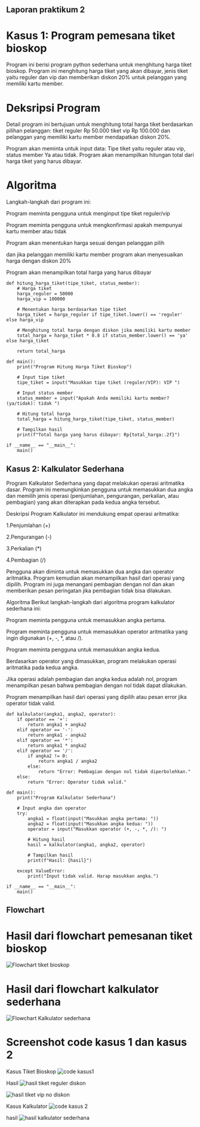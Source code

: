 ## Laporan praktikum 2 ##
# Kasus 1: Program pemesana tiket bioskop #
Program ini berisi program python sederhana untuk menghitung harga tiket bioskop. Program ini menghitung harga tiket yang akan dibayar, jenis tiket yaitu reguler dan vip dan memberikan diskon 20% untuk pelanggan yang memiliki kartu member.

# Deksripsi Program #
Detail program ini bertujuan untuk menghitung total harga tiket berdasarkan pilihan pelanggan: tiket reguler Rp 50.000 tiket vip Rp 100.000 dan pelanggan yang memiliki kartu member mendapatkan diskon 20%.

Program akan meminta untuk input data:
Tipe tiket yaitu reguler atau vip, status member Ya atau tidak. Program akan menampilkan hitungan total dari harga tiket yang harus dibayar.

# Algoritma #
Langkah-langkah dari program ini:

Program meminta pengguna untuk menginput tipe tiket reguler/vip

Program meminta pengguna untuk mengkonfirmasi apakah mempunyai kartu member atau tidak

Program akan menentukan harga sesuai dengan pelanggan pilih

dan jika pelanggan memiliki kartu member program akan menyesuaikan harga dengan diskon 20%

Program akan menampilkan total harga yang harus dibayar

```
def hitung_harga_tiket(tipe_tiket, status_member):
    # Harga tiket
    harga_reguler = 50000
    harga_vip = 100000
    
    # Menentukan harga berdasarkan tipe tiket
    harga_tiket = harga_reguler if tipe_tiket.lower() == 'reguler' else harga_vip
    
    # Menghitung total harga dengan diskon jika memiliki kartu member
    total_harga = harga_tiket * 0.8 if status_member.lower() == 'ya' else harga_tiket
    
    return total_harga

def main():
    print("Program Hitung Harga Tiket Bioskop")
    
    # Input tipe tiket
    tipe_tiket = input("Masukkan tipe tiket (reguler/VIP): VIP ")
    
    # Input status member
    status_member = input("Apakah Anda memiliki kartu member? (ya/tidak): tidak ")
    
    # Hitung total harga
    total_harga = hitung_harga_tiket(tipe_tiket, status_member)
    
    # Tampilkan hasil
    print(f"Total harga yang harus dibayar: Rp{total_harga:.2f}")

if __name__ == "__main__":
    main()
```

## Kasus 2: Kalkulator Sederhana ##
Program Kalkulator Sederhana yang dapat melakukan operasi aritmatika dasar. Program ini memungkinkan pengguna untuk memasukkan dua angka dan memilih jenis operasi (penjumlahan, pengurangan, perkalian, atau pembagian) yang akan diterapkan pada kedua angka tersebut.

Deskripsi Program
Kalkulator ini mendukung empat operasi aritmatika:

1.Penjumlahan (+)

2.Pengurangan (-)

3.Perkalian (*)

4.Pembagian (/)

Pengguna akan diminta untuk memasukkan dua angka dan operator aritmatika. Program kemudian akan menampilkan hasil dari operasi yang dipilih. Program ini juga menangani pembagian dengan nol dan akan memberikan pesan peringatan jika pembagian tidak bisa dilakukan.

Algoritma
Berikut langkah-langkah dari algoritma program kalkulator sederhana ini:

Program meminta pengguna untuk memasukkan angka pertama.

Program meminta pengguna untuk memasukkan operator aritmatika yang ingin digunakan (+, -, *, atau /).

Program meminta pengguna untuk memasukkan angka kedua.

Berdasarkan operator yang dimasukkan, program melakukan operasi aritmatika pada kedua angka.

Jika operasi adalah pembagian dan angka kedua adalah nol, program menampilkan pesan bahwa pembagian dengan nol tidak dapat dilakukan.

Program menampilkan hasil dari operasi yang dipilih atau pesan error jika operator tidak valid.

```
def kalkulator(angka1, angka2, operator):
    if operator == '+':
        return angka1 + angka2
    elif operator == '-':
        return angka1 - angka2
    elif operator == '*':
        return angka1 * angka2
    elif operator == '/':
        if angka2 != 0:
            return angka1 / angka2
        else:
            return "Error: Pembagian dengan nol tidak diperbolehkan."
    else:
        return "Error: Operator tidak valid."

def main():
    print("Program Kalkulator Sederhana")
    
    # Input angka dan operator
    try:
        angka1 = float(input("Masukkan angka pertama: "))
        angka2 = float(input("Masukkan angka kedua: "))
        operator = input("Masukkan operator (+, -, *, /): ")
        
        # Hitung hasil
        hasil = kalkulator(angka1, angka2, operator)
        
        # Tampilkan hasil
        print(f"Hasil: {hasil}")
        
    except ValueError:
        print("Input tidak valid. Harap masukkan angka.")

if __name__ == "__main__":
    main()
```

## Flowchart ##
# Hasil dari flowchart pemesanan tiket bioskop #
![Flowchart tiket bioskop](https://github.com/user-attachments/assets/a7afa900-ef77-4ddd-a604-92d57e0269bf)

# Hasil dari flowchart kalkulator sederhana #
![Flowchart Kalkulator sederhana](https://github.com/user-attachments/assets/01bceb2e-e12b-4969-af26-9384c8f53906)

# Screenshot code kasus 1 dan kasus 2 #
Kasus Tiket Bioskop
![code kasus1](https://github.com/user-attachments/assets/186bb45d-7b47-470f-9cb3-62663682ea6f)

Hasil
![hasil tiket reguler diskon](https://github.com/user-attachments/assets/fe0dc591-52b6-4e01-b910-d2a31af3091f)

![hasil tiket vip no diskon](https://github.com/user-attachments/assets/cc231f4c-5126-4a52-b999-3a9a05d4e0cb)



Kasus Kalkulator
![code kasus 2](https://github.com/user-attachments/assets/787a247e-c1df-4a88-aefb-c3d21754bf26)

hasil
![hasil kalkulator sederhana](https://github.com/user-attachments/assets/8d6927b2-46f0-479c-b642-8bf7d1f1d9b6)


